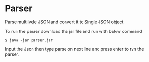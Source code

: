 # Parser
Parse multilvele JSON and convert  it to Single JSON object

To run the parser download the jar file and run with below command 

```
$ java -jar parser.jar
````

Input the Json then type parse on next line and press enter to ryn the parser. 
